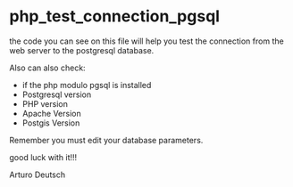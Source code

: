 # php_test_connection_pgsql
the code you can see on this file will help you test the connection from the web server to the postgresql database.

Also can also check:
- if the php modulo pgsql is installed
- Postgresql version
- PHP version
- Apache Version
- Postgis Version

Remember you must edit your database parameters.

good luck with it!!!

Arturo Deutsch
